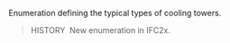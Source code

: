 ﻿Enumeration defining the typical types of cooling towers.

> HISTORY&nbsp; New enumeration in IFC2x.